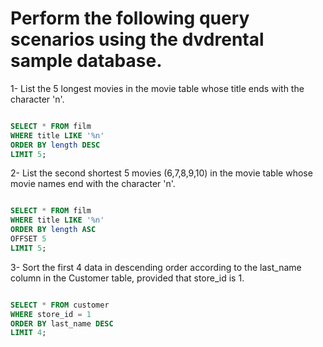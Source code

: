 # Perform the following query scenarios using the dvdrental sample database.
1- List the 5 longest movies in the movie table whose title ends with the character 'n'.

```Sql

SELECT * FROM film
WHERE title LIKE '%n'
ORDER BY length DESC
LIMIT 5;

```

2- List the second shortest 5 movies (6,7,8,9,10) in the movie table whose movie names end with the character 'n'.

```Sql

SELECT * FROM film
WHERE title LIKE '%n'
ORDER BY length ASC
OFFSET 5
LIMIT 5;

```

3- Sort the first 4 data in descending order according to the last_name column in the Customer table, provided that store_id is 1.

```Sql

SELECT * FROM customer
WHERE store_id = 1
ORDER BY last_name DESC
LIMIT 4;

```
